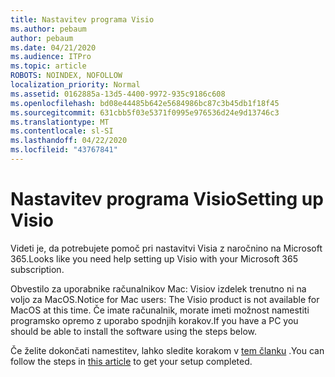```yaml
---
title: Nastavitev programa Visio
ms.author: pebaum
author: pebaum
ms.date: 04/21/2020
ms.audience: ITPro
ms.topic: article
ROBOTS: NOINDEX, NOFOLLOW
localization_priority: Normal
ms.assetid: 0162885a-13d5-4400-9972-935c9186c608
ms.openlocfilehash: bd08e44485b642e5684986bc87c3b45db1f18f45
ms.sourcegitcommit: 631cbb5f03e5371f0995e976536d24e9d13746c3
ms.translationtype: MT
ms.contentlocale: sl-SI
ms.lasthandoff: 04/22/2020
ms.locfileid: "43767841"
---
```

# <a name="setting-up-visio"></a><span data-ttu-id="603a6-102">Nastavitev programa Visio</span><span class="sxs-lookup"><span data-stu-id="603a6-102">Setting up Visio</span></span>

<span data-ttu-id="603a6-103">Videti je, da potrebujete pomoč pri nastavitvi Visia z naročnino na Microsoft 365.</span><span class="sxs-lookup"><span data-stu-id="603a6-103">Looks like you need help setting up Visio with your Microsoft 365 subscription.</span></span>
  
<span data-ttu-id="603a6-104">Obvestilo za uporabnike računalnikov Mac: Visiov izdelek trenutno ni na voljo za MacOS.</span><span class="sxs-lookup"><span data-stu-id="603a6-104">Notice for Mac users: The Visio product is not available for MacOS at this time.</span></span> <span data-ttu-id="603a6-105">Če imate računalnik, morate imeti možnost namestiti programsko opremo z uporabo spodnjih korakov.</span><span class="sxs-lookup"><span data-stu-id="603a6-105">If you have a PC you should be able to install the software using the steps below.</span></span>
  
<span data-ttu-id="603a6-106">Če želite dokončati namestitev, lahko sledite korakom v [tem članku](https://support.office.com/article/f98f21e3-aa02-4827-9167-ddab5b025710.aspx) .</span><span class="sxs-lookup"><span data-stu-id="603a6-106">You can follow the steps in [this article](https://support.office.com/article/f98f21e3-aa02-4827-9167-ddab5b025710.aspx) to get your setup completed.</span></span> 
  

